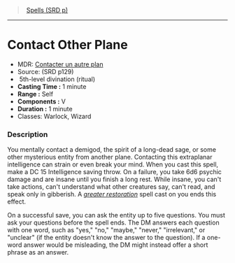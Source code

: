 ﻿---
!SpellItem
Family: SpellVO
Level: 5
Type: divination
Ritual: ritual
CastingTime: 1 minute
Range: Self
Components: V
Duration: 1 minute
Classes: Warlock, Wizard
Id: spells_vo.md#contact-other-plane
ParentLink: spells_vo.md#spells-srd-p
Name: Contact Other Plane
ParentName: Spells (SRD p)
NameLevel: 1
AltName: '[Contacter un autre plan](hd_spells_contacter_un_autre_plan.md)'
Source: (SRD p129)
Attributes: {}
AttributesDictionary: >+
  {}

---
> [Spells (SRD p)](srd_spells.md)

---

# Contact Other Plane

- MDR: [Contacter un autre plan](hd_spells_contacter_un_autre_plan.md)
- Source: (SRD p129)
-  5th-level divination (ritual)
- **Casting Time :** 1 minute
- **Range :** Self
- **Components :** V
- **Duration :** 1 minute
- Classes: Warlock, Wizard

### Description

You mentally contact a demigod, the spirit of a long-dead sage, or some other mysterious entity from another plane. Contacting this extraplanar intelligence can strain or even break your mind. When you cast this spell, make a DC 15 Intelligence saving throw. On a failure, you take 6d6 psychic damage and are insane until you finish a long rest. While insane, you can't take actions, can't understand what other creatures say, can't read, and speak only in gibberish. A _[greater restoration](spells_vo.hd#greater-restoration)_ spell cast on you ends this effect.

On a successful save, you can ask the entity up to five questions. You must ask your questions before the spell ends. The DM answers each question with one word, such as "yes," "no," "maybe," "never," "irrelevant," or "unclear" (if the entity doesn't know the answer to the question). If a one-word answer would be misleading, the DM might instead offer a short phrase as an answer.

